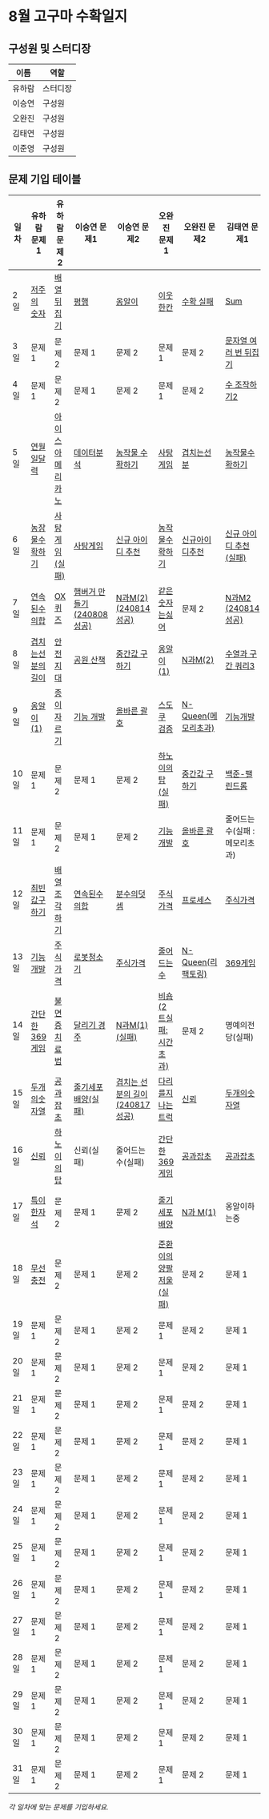 # 8월 고구마 수확일지

## 구성원 및 스터디장

| 이름   | 역할    |
| ------ | ------- |
| 유하람 | 스터디장 |
| 이승연 | 구성원  |
| 오완진 | 구성원  |
| 김태연 | 구성원  |
| 이준영 | 구성원  |

## 문제 기입 테이블

<table>
  <thead>
    <tr>
      <th>일차</th>
      <th>유하람 문제1</th>
      <th>유하람 문제2</th>
      <th>이승연 문제1</th>
      <th>이승연 문제2</th>
      <th>오완진 문제1</th>
      <th>오완진 문제2</th>
      <th>김태연 문제1</th>
      <th>김태연 문제2</th>
      <th>이준영 문제 1</th>
      <th>이준영 문제 2</th>
    </tr>
  </thead>
  <tbody>
    <tr>
      <td>2일</td>
      <td><a href="유하람/프로그래머스/0/120871. 저주의 숫자 3">저주의 숫자</a></td>
      <td><a href="유하람/프로그래머스/0/120821. 배열 뒤집기">배열 뒤집기</a></td>
      <td><a href="이승연/프로그래머스/0/120875. 평행">평행</a></td>
      <td><a href="이승연/프로그래머스/0/120956. 옹알이 （1）">옹알이</a></td>
      <td><a href="오완진/프로그래머스/1/250125. ［PCCE 기출문제］ 9번 ／ 이웃한 칸">이웃 한칸</a></td>
      <td><a href="https://github.com/ssafy-12-seoul-8/SWEET_POTATOES/issues/1">수확 실패</a></td>
      <td><a href="김태연/SWEA/D3/1209. ［S／W 문제해결 기본］ 2일차 － Sum">Sum</a></td>
      <td><a href="김태연/백준/Silver/3085. 사탕 게임">사탕 게임</a></td>
      <td><a>문제 1</a></td>
      <td><a>문제 2</a></td>
    </tr>
    <tr>
      <td>3일</td>
      <td><a>문제 1</a></td>
      <td><a>문제 2</a></td>
      <td><a>문제 1</a></td>
      <td><a>문제 2</a></td>
      <td><a>문제 1</a></td>
      <td><a>문제 2</a></td>
      <td><a href="김태연/프로그래머스/0/181913. 문자열 여러 번 뒤집기">문자열 여러 번 뒤집기</a></td>
      <td><a href="김태연/프로그래머스/0/120829. 각도기">각도기</a></td>
      <td><a>문제 1</a></td>
      <td><a>문제 2</a></td>
    </tr>
    <tr>
      <td>4일</td>
      <td><a>문제 1</a></td>
      <td><a>문제 2</a></td>
      <td><a>문제 1</a></td>
      <td><a>문제 2</a></td>
      <td><a>문제 1</a></td>
      <td><a>문제 2</a></td>
      <td><a href="김태연/프로그래머스/0/181925. 수 조작하기 2">수 조작하기2</a></td>
      <td><a href="김태연/프로그래머스/0/181928. 이어 붙인 수">이어붙인 수</a></td>
      <td><a>문제 1</a></td>
      <td><a>문제 2</a></td>
    </tr>
    <tr>
      <td>5일</td>
      <td><a href="유하람/SWEA/D1/2056. 연월일 달력">연월일달력</a></td>
      <td><a href="유하람/프로그래머스/0/120819. 아이스 아메리카노">아이스아메리카노</a></td>
      <td><a href="이승연/프로그래머스/1/250121. ［PCCE 기출문제］ 10번 ／ 데이터 분석">데이터분석</a></td>
      <td><a href="이승연/SWEA/D3/2805. 농작물 수확하기">농작물 수확하기</a></td>
      <td><a href="오완진/백준/Silver/3085. 사탕 게임">사탕게임</a></td>
      <td><a href="오완진/프로그래머스/0/120876. 겹치는 선분의 길이">겹치는선분</a></td>
      <td><a href="김태연/SWEA/D3/2805. 농작물 수확하기">농작물수확하기</a></td>
      <td><a href="김태연/프로그래머스/1/250121. ［PCCE 기출문제］ 10번 ／ 데이터 분석">데이터분석</a></td>
      <td><a href="이준영/백준/Silver/15649. N과 M （1）">N과M1</a></td>
      <td><a href="이준영/백준/Silver/15650. N과 M （2）">N과M2</a></td>
    </tr>  
    <tr>
      <td>6일</td>
      <td><a href="유하람/SWEA/D3/2805. 농작물 수확하기">농장물수확하기</a></td>
      <td><a href="#">사탕게임(실패)</a></td>
      <td><a href="이승연/백준/Silver/3085. 사탕 게임">사탕게임</a></td>
      <td><a href="이승연/프로그래머스/1/72410. 신규 아이디 추천">신규 아이디 추천</a></td>
      <td><a href="오완진/SWEA/D3/2805. 농작물 수확하기">농작물수확하기</a></td>
      <td><a href="오완진/프로그래머스/1/72410. 신규 아이디 추천">신규아이디추천</a></td>
      <td><a href="#">신규 아이디 추천 (실패)</a></td>
      <td><a href="김태연/프로그래머스/2/12946. 하노이의 탑">하노이탑</a></td>
      <td><a href="이준영/백준/Silver/3085. 사탕 게임">사탕게임</a></td>
      <td><a href="이준영/프로그래머스/1/250121. ［PCCE 기출문제］ 10번 ／ 데이터 분석">데이터 분석</a></td>
    </tr>
    <tr>
      <td>7일</td>
      <td><a href="유하람/프로그래머스/0/120923. 연속된 수의 합">연속된수의합</a></td>
      <td><a href="유하람/프로그래머스/0/120907. OX퀴즈">OX퀴즈</a></td>
      <td><a href="이승연/프로그래머스/1/133502. 햄버거 만들기">햄버거 만들기 (240808 성공)</a></td>
      <td><a href="이승연/백준/Silver/15650. N과 M （2）">N과M(2) (240814 성공)</a></td>
      <td><a href="오완진/프로그래머스/1/12906. 같은 숫자는 싫어">같은숫자는싫어</a></td>
      <td><a>문제 2</a></td>
      <td><a href="김태연/백준/Silver/15650. N과 M （2）/N과 M （2）.java">N과M2 (240814 성공)</a></td>
      <td><a href="김태연/백준/Silver/28278. 스택 2">스택</a></td>
      <td><a href="이준영/SWEA/D3/2805. 농작물 수확하기">농작물수확하기</a></td>
      <td><a href="이준영/프로그래머스/1/72410. 신규 아이디 추천">신규 아이디 추천</a></td>
    </tr>
    <tr>
      <td>8일</td>
      <td><a href="유하람/프로그래머스/0/120876. 겹치는 선분의 길이">겹치는선분의길이</a></td>
      <td><a href="유하람/프로그래머스/0/120866. 안전지대">안전지대</a></td>
      <td><a href="이승연/프로그래머스/1/172928. 공원 산책">공원 산책</a></td>
      <td><a href="#">중간값 구하기</a></td>
      <td><a href="오완진/프로그래머스/0/120956. 옹알이 （1）">옹알이(1)</a></td>
      <td><a href="오완진/백준/Silver/15650. N과 M （2）">N과M(2)</a></td>
      <td><a href="김태연/프로그래머스/0/181924. 수열과 구간 쿼리 3">수열과 구간 쿼리3</a></td>
      <td><a href="김태연/백준/Silver/2161. 카드1">카드1</a></td>
      <td><a href="이준영/프로그래머스/2/12946. 하노이의 탑>문제">하노이의 탑</a></td>
      <td><a href="이준영/백준/Gold/6443. 애너그램">에너그램</a></td>
    </tr>
    <tr>
      <td>9일</td>
      <td><a href="유하람/프로그래머스/0/120956. 옹알이 （1）">옹알이(1)</a></td>
      <td><a href="유하람/프로그래머스/0/120922. 종이 자르기">종이자르기</a></td>
      <td><a href="이승연/프로그래머스/2/42586. 기능개발">기능 개발</a></td>
      <td><a href="이승연/프로그래머스/2/12909. 올바른 괄호">올바른 괄호</a></td>
      <td><a href="오완진/SWEA/D2/1974. 스도쿠 검증">스도쿠 검증</a></td>
      <td><a href="https://github.com/ssafy-12-seoul-8/SWEET_POTATOES/issues/2">N-Queen(메모리초과)</a></td>
      <td><a href="김태연/프로그래머스/2/42586. 기능개발">기능개발</a></td>
      <td><a href="김태연/프로그래머스/1/178871. 달리기 경주">달리기 경주</a></td>
      <td><a href="이준영/백준/Gold/9663. N－Queen">N-Queen</a></td>
      <td><a href="이준영/백준/Gold/1799. 비숍">비숍</a></td>
    </tr>
    <tr>
      <td>10일</td>
      <td><a>문제 1</a></td>
      <td><a>문제 2</a></td>
      <td><a>문제 1</a></td>
      <td><a>문제 2</a></td>
      <td><a href="오완진/프로그래머스/2/12946. 하노이의 탑">하노이의 탑(실패)</a></td>
      <td><a href="오완진/SWEA/D4/3000. 중간값 구하기">중간값 구하기</a></td>
      <td><a href="김태연/백준/Bronze/10988. 팰린드롬인지 확인하기">백준-팰린드롬</a></td>
      <td><a href="김태연/프로그래머스/0/120819. 아이스 아메리카노">아이스아메리카노</a></td>
      <td><a href="이준영/프로그래머스/2/42584. 주식가격">주식가격</a></td>
      <td><a href="이준영/프로그래머스/2/42586. 기능개발">기능개발</a></td>
    </tr>
    <tr>
      <td>11일</td>
      <td><a>문제 1</a></td>
      <td><a>문제 2</a></td>
      <td><a>문제 1</a></td>
      <td><a>문제 2</a></td>
      <td><a href="오완진/프로그래머스/2/42586. 기능개발">기능개발</a></td>
      <td><a href="오완진/프로그래머스/2/12909. 올바른 괄호">올바른 괄호</a></td>
      <td><a>줄어드는수(실패 : 메모리초과)</a></td>
      <td><a>문제 2</a></td>
      <td><a href="이준영/백준/Gold/1174. 줄어드는 수">줄어드는 수</a></td>
      <td><a href="이준영/프로그래머스/2/12909. 올바른 괄호">올바른 괄호</a></td>
    </tr>
    <tr>
      <td>12일</td>
      <td><a href="유하람/프로그래머스/0/120812. 최빈값 구하기">최빈값구하기</a></td>
      <td><a href="유하람/프로그래머스/0/181893. 배열 조각하기">배열조각하기</a></td>
      <td><a href="이승연/프로그래머스/0/120923. 연속된 수의 합">연속된수의합</a></td>
      <td><a href="이승연/프로그래머스/0/120808. 분수의 덧셈">분수의덧셈</a></td>
      <td><a href="오완진/프로그래머스/2/42584. 주식가격">주식가격</a></td>
      <td><a href="오완진/프로그래머스/2/42587. 프로세스">프로세스</a></td>
      <td><a href="김태연/프로그래머스/2/42584. 주식가격">주식가격</a></td>
      <td><a href="김태연/프로그래머스/0/181893. 배열 조각하기">배열 조각하기</a></td>
      <td><a href="이준영/백준/Silver/2606. 바이러스">바이러스</a></td>
      <td><a href="이준영/백준/Silver/1260. DFS와 BFS">DFS와 BFS</a></td>
    </tr>
    <tr>
      <td>13일</td>
      <td><a href="유하람/프로그래머스/2/42586. 기능개발">기능개발</a></td>
      <td><a href="유하람/프로그래머스/2/42584. 주식가격">주식가격</a></td>
      <td><a href="이승연/백준/Gold/14503. 로봇 청소기">로봇청소기</a></td>
      <td><a href="이승연/프로그래머스/2/42584. 주식가격">주식가격</a></td>
      <td><a href="오완진/백준/Gold/1174. 줄어드는 수">줄어드는 수</a></td>
      <td><a href="오완진/백준/Gold/9663. N－Queen">N-Queen(리팩토링)</a></td>
      <td><a href="김태연/SWEA/D2/1926. 간단한 369게임">369게임</a></td>
      <td><a href="김태연/SWEA/D3/1230. ［S／W 문제해결 기본］ 8일차 － 암호문3">암호문1,2,3</a></td>
      <td><a href="이준영/백준/Silver/1325. 효율적인 해킹">효율적인 해킹</a></td>
      <td><a href="이준영/프로그래머스/1/178871. 달리기 경주">달리기 경주</a></td>
    </tr>
    <tr>
      <td>14일</td>
      <td><a href="유하람/SWEA/D2/1926. 간단한 369게임">간단한369게임</a></td>
      <td><a href="유하람/SWEA/D2/1288. 새로운 불면증 치료법">불면증치료법</a></td>
      <td><a href="이승연/프로그래머스/1/178871. 달리기 경주">달리기 경주</a></td>
      <td><a href="#">N과M(1) (실패)</a></td>
      <td><a href="https://github.com/ssafy-12-seoul-8/SWEET_POTATOES/issues/4#issuecomment-2292940581">비숍 (2트실패:시간초과)</a></td>
      <td><a>문제 2</a></td>
      <td><a >명예의전당(실패)</a></td>
      <td><a href="김태연/프로그래머스/0/120871. 저주의 숫자 3">저주의숫자(20240815)</a></td>
      <td><a href="이준영/SWEA/D4/3234. 준환이의 양팔저울">준환이의 양팔저울</a></td>
      <td><a href="이준영/SWEA/Unrated/2112. ［모의 SW 역량테스트］ 보호 필름">보호 필름</a></td>
    </tr>
    <tr>
      <td>15일</td>
      <td><a href="유하람/SWEA/D2/1959. 두 개의 숫자열">두개의숫자열</a></td>
      <td><a href="유하람/SWEA/D3/14555. 공과 잡초">공과잡초</a></td>
      <td><a href="#">줄기세포배양(실패)</a></td>
      <td><a href="이승연/프로그래머스/0/120876. 겹치는 선분의 길이">겹치는 선분의 길이(240817 성공)</a></td>
      <td><a href="오완진/프로그래머스/2/42583. 다리를 지나는 트럭">다리를지나는트럭</a></td>
      <td><a href="오완진/SWEA/D3/10761. 신뢰">신뢰</a></td>
      <td><a href="김태연/SWEA/D2/1959. 두 개의 숫자열">두개의숫자열</a></td>
      <td><a>신뢰(실패)</a></td>
      <td><a href="이준영/SWEA/Unrated/4013. ［모의 SW 역량테스트］ 특이한 자석">특이한 자석</a></td>
      <td><a href="이준영/SWEA/Unrated/5653. ［모의 SW 역량테스트］ 줄기세포배양">줄기세포배양</a></td>
    </tr>
    <tr>
      <td>16일</td>
      <td><a href="유하람/SWEA/D3/10761. 신뢰">신뢰</a></td>
      <td><a href="유하람/프로그래머스/2/12946. 하노이의 탑">하노이의탑</a></td>
      <td><a>신뢰(실패)</a></td>
      <td><a>줄어드는 수(실패)</a></td>
      <td><a href="오완진/SWEA/D2/1926. 간단한 369게임">간단한369게임</a></td>
      <td><a href="오완진/SWEA/D3/14555. 공과 잡초">공과잡초</a></td>
      <td><a href="김태연/SWEA/D3/14555. 공과 잡초">공과잡초</a></td>
      <td><a href="김태연/SWEA/D2/1288. 새로운 불면증 치료법">새로운불면증치료법</a></td>
      <td><a href="이준영/SWEA/D2/16811. 당근 포장하기">당근 포장하기</a></td>
      <td><a href="이준영/SWEA/Unrated/5644. ［모의 SW 역량테스트］ 무선 충전">무선 충전</a></td>
    </tr>
    <tr>
      <td>17일</td>
      <td><a href="유하람/SWEA/Unrated/4013. ［모의 SW 역량테스트］ 특이한 자석">특이한자석</a></td>
      <td><a>문제 2</a></td>
      <td><a>문제 1</a></td>
      <td><a>문제 2</a></td>
      <td><a href="오완진/SWEA/Unrated/5653. ［모의 SW 역량테스트］ 줄기세포배양">줄기세포배양</a></td>
      <td><a href="오완진/백준/Silver/15649. N과 M （1）">N과 M(1)</a></td>
      <td><a>옹알이하는중</a></td>
      <td><a>문제 2</a></td>
      <td><a href="이준영/SWEA/D2/1288. 새로운 불면증 치료법">새로운 불면증 치료법</a></td>
      <td><a href="이준영/SWEA/D2/1926. 간단한 369게임">간단한 369게임</a></td>
    </tr>
    <tr>
      <td>18일</td>
      <td><a href="유하람/SWEA/Unrated/5644. ［모의 SW 역량테스트］ 무선 충전">무선충전</a></td>
      <td><a>문제 2</a></td>
      <td><a>문제 1</a></td>
      <td><a>문제 2</a></td>
      <td><a href="https://github.com/ssafy-12-seoul-8/SWEET_POTATOES/issues/6">준환이의양팔저울(실패)</a></td>
      <td><a>문제 2</a></td>
      <td><a>문제 1</a></td>
      <td><a>문제 2</a></td>
      <td><a href="이준영/SWEA/D3/10761. 신뢰">신뢰</a></td>
      <td><a href="이준영/SWEA/D3/14555. 공과 잡초">공과 잡초</a></td>
    </tr>
    <tr>
      <td>19일</td>
      <td><a>문제 1</a></td>
      <td><a>문제 2</a></td>
      <td><a>문제 1</a></td>
      <td><a>문제 2</a></td>
      <td><a>문제 1</a></td>
      <td><a>문제 2</a></td>
      <td><a>문제 1</a></td>
      <td><a>문제 2</a></td>
      <td><a>문제 1</a></td>
      <td><a>문제 2</a></td>
    </tr>
    <tr>
      <td>20일</td>
      <td><a>문제 1</a></td>
      <td><a>문제 2</a></td>
      <td><a>문제 1</a></td>
      <td><a>문제 2</a></td>
      <td><a>문제 1</a></td>
      <td><a>문제 2</a></td>
      <td><a>문제 1</a></td>
      <td><a>문제 2</a></td>
      <td><a>문제 1</a></td>
      <td><a>문제 2</a></td>
    </tr>
    <tr>
      <td>21일</td>
      <td><a>문제 1</a></td>
      <td><a>문제 2</a></td>
      <td><a>문제 1</a></td>
      <td><a>문제 2</a></td>
      <td><a>문제 1</a></td>
      <td><a>문제 2</a></td>
      <td><a>문제 1</a></td>
      <td><a>문제 2</a></td>
      <td><a>문제 1</a></td>
      <td><a>문제 2</a></td>
    </tr>
    <tr>
      <td>22일</td>
      <td><a>문제 1</a></td>
      <td><a>문제 2</a></td>
      <td><a>문제 1</a></td>
      <td><a>문제 2</a></td>
      <td><a>문제 1</a></td>
      <td><a>문제 2</a></td>
      <td><a>문제 1</a></td>
      <td><a>문제 2</a></td>
      <td><a>문제 1</a></td>
      <td><a>문제 2</a></td>
    </tr>
    <tr>
      <td>23일</td>
      <td><a>문제 1</a></td>
      <td><a>문제 2</a></td>
      <td><a>문제 1</a></td>
      <td><a>문제 2</a></td>
      <td><a>문제 1</a></td>
      <td><a>문제 2</a></td>
      <td><a>문제 1</a></td>
      <td><a>문제 2</a></td>
      <td><a>문제 1</a></td>
      <td><a>문제 2</a></td>
    </tr>
    <tr>
      <td>24일</td>
      <td><a>문제 1</a></td>
      <td><a>문제 2</a></td>
      <td><a>문제 1</a></td>
      <td><a>문제 2</a></td>
      <td><a>문제 1</a></td>
      <td><a>문제 2</a></td>
      <td><a>문제 1</a></td>
      <td><a>문제 2</a></td>
      <td><a>문제 1</a></td>
      <td><a>문제 2</a></td>
    </tr>
    <tr>
      <td>25일</td>
      <td><a>문제 1</a></td>
      <td><a>문제 2</a></td>
      <td><a>문제 1</a></td>
      <td><a>문제 2</a></td>
      <td><a>문제 1</a></td>
      <td><a>문제 2</a></td>
      <td><a>문제 1</a></td>
      <td><a>문제 2</a></td>
      <td><a>문제 1</a></td>
      <td><a>문제 2</a></td>
    </tr>
    <tr>
      <td>26일</td>
      <td><a>문제 1</a></td>
      <td><a>문제 2</a></td>
      <td><a>문제 1</a></td>
      <td><a>문제 2</a></td>
      <td><a>문제 1</a></td>
      <td><a>문제 2</a></td>
      <td><a>문제 1</a></td>
      <td><a>문제 2</a></td>
      <td><a>문제 1</a></td>
      <td><a>문제 2</a></td>
    </tr>
    <tr>
      <td>27일</td>
      <td><a>문제 1</a></td>
      <td><a>문제 2</a></td>
      <td><a>문제 1</a></td>
      <td><a>문제 2</a></td>
      <td><a>문제 1</a></td>
      <td><a>문제 2</a></td>
      <td><a>문제 1</a></td>
      <td><a>문제 2</a></td>
      <td><a>문제 1</a></td>
      <td><a>문제 2</a></td>
    </tr>
    <tr>
      <td>28일</td>
      <td><a>문제 1</a></td>
      <td><a>문제 2</a></td>
      <td><a>문제 1</a></td>
      <td><a>문제 2</a></td>
      <td><a>문제 1</a></td>
      <td><a>문제 2</a></td>
      <td><a>문제 1</a></td>
      <td><a>문제 2</a></td>
      <td><a>문제 1</a></td>
      <td><a>문제 2</a></td>
    </tr>
    <tr>
      <td>29일</td>
      <td><a>문제 1</a></td>
      <td><a>문제 2</a></td>
      <td><a>문제 1</a></td>
      <td><a>문제 2</a></td>
      <td><a>문제 1</a></td>
      <td><a>문제 2</a></td>
      <td><a>문제 1</a></td>
      <td><a>문제 2</a></td>
      <td><a>문제 1</a></td>
      <td><a>문제 2</a></td>
    </tr>
    <tr>
      <td>30일</td>
      <td><a>문제 1</a></td>
      <td><a>문제 2</a></td>
      <td><a>문제 1</a></td>
      <td><a>문제 2</a></td>
      <td><a>문제 1</a></td>
      <td><a>문제 2</a></td>
      <td><a>문제 1</a></td>
      <td><a>문제 2</a></td>
      <td><a>문제 1</a></td>
      <td><a>문제 2</a></td>
    </tr>
    <tr>
      <td>31일</td>
      <td><a>문제 1</a></td>
      <td><a>문제 2</a></td>
      <td><a>문제 1</a></td>
      <td><a>문제 2</a></td>
      <td><a>문제 1</a></td>
      <td><a>문제 2</a></td>
      <td><a>문제 1</a></td>
      <td><a>문제 2</a></td>
      <td><a>문제 1</a></td>
      <td><a>문제 2</a></td>
    </tr>
  </tbody>
</table>

*각 일차에 맞는 문제를 기입하세요.*
